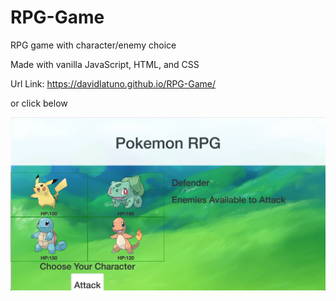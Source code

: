 # RPG-Game
RPG game with character/enemy choice

Made with vanilla JavaScript, HTML, and CSS

Url Link: https://davidlatuno.github.io/RPG-Game/

or click below

[![deployed](assets/images/RPG-Game.png)](https://davidlatuno.github.io/RPG-Game/)
